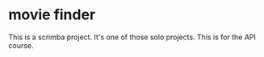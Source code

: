# movie finder

This is a scrimba project. It's one of those solo projects. This is for the API course.
